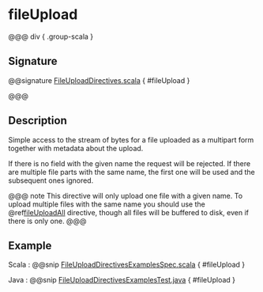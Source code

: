 # fileUpload

@@@ div { .group-scala }

## Signature

@@signature [FileUploadDirectives.scala](/http/src/main/scala/org/apache/pekko/http/scaladsl/server/directives/FileUploadDirectives.scala) { #fileUpload }

@@@

## Description

Simple access to the stream of bytes for a file uploaded as a multipart form together with metadata
about the upload.

If there is no field with the given name the request will be rejected. If there are multiple file parts
with the same name, the first one will be used and the subsequent ones ignored.

@@@ note
This directive will only upload one file with a given name. To upload multiple files with the same name
you should use the @ref[fileUploadAll](fileUploadAll.md#fileuploadall) directive, though all files will
be buffered to disk, even if there is only one.
@@@

## Example

Scala
:  @@snip [FileUploadDirectivesExamplesSpec.scala](/docs/src/test/scala/docs/http/scaladsl/server/directives/FileUploadDirectivesExamplesSpec.scala) { #fileUpload }

Java
:  @@snip [FileUploadDirectivesExamplesTest.java](/docs/src/test/java/docs/http/javadsl/server/directives/FileUploadDirectivesExamplesTest.java) { #fileUpload }
